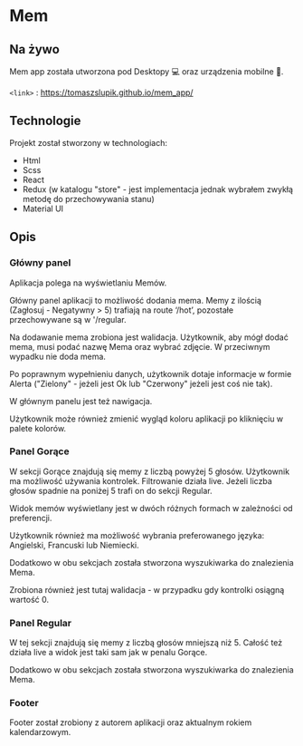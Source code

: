 # Mem


## Na żywo

Mem app została utworzona pod Desktopy 💻
oraz urządzenia mobilne 📱. 

`<link>` : <https://tomaszslupik.github.io/mem_app/>

## Technologie

Projekt został stworzony w technologiach:

- Html
- Scss
- React
- Redux (w katalogu "store" - jest implementacja jednak wybrałem zwykłą metodę do przechowywania stanu)
- Material UI

## Opis
### Główny panel

Aplikacja polega na wyświetlaniu Memów. 

Główny panel aplikacji to możliwość dodania mema. Memy z ilością (Zagłosuj - Negatywny > 5) trafiają na route ‘/hot’, pozostałe przechowywane są w '/regular.

Na dodawanie mema zrobiona jest walidacja. Użytkownik, aby mógł dodać mema, musi podać nazwę Mema oraz wybrać zdjęcie. W przeciwnym wypadku nie doda mema.

Po poprawnym wypełnieniu danych, użytkownik dotaje informacje w formie Alerta ("Zielony" - jeżeli jest Ok lub "Czerwony" jeżeli jest coś nie tak).

W głównym panelu jest też nawigacja. 

Użytkownik może również zmienić wygląd koloru aplikacji po kliknięciu w palete kolorów.

### Panel Gorące 

W sekcji Gorące znajdują się memy z liczbą powyżej 5 głosów. Użytkownik ma możliwość używania kontrolek. Filtrowanie działa live. Jeżeli liczba głosów spadnie na poniżej 5 trafi on do sekcji Regular. 

Widok memów wyświetlany jest w dwóch różnych formach w zależności od preferencji.

Użytkownik również ma możliwość wybrania preferowanego języka: Angielski, Francuski lub Niemiecki. 

Dodatkowo w obu sekcjach została stworzona wyszukiwarka do znalezienia Mema.

Zrobiona również jest tutaj walidacja - w przypadku gdy kontrolki osiągną wartość 0. 


### Panel Regular 

W tej sekcji znajdują się memy z liczbą głosów mniejszą niż 5. Całość też działa live a widok jest taki sam jak w penalu Gorące. 

Dodatkowo w obu sekcjach została stworzona wyszukiwarka do znalezienia Mema.

### Footer 

Footer został zrobiony z autorem aplikacji oraz aktualnym rokiem kalendarzowym. 